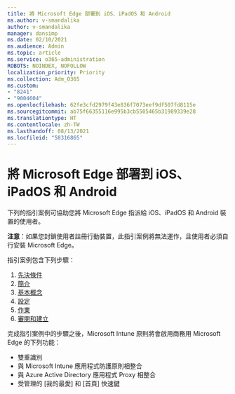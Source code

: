 ```yaml
---
title: 將 Microsoft Edge 部署到 iOS、iPadOS 和 Android
ms.author: v-smandalika
author: v-smandalika
manager: dansimp
ms.date: 02/10/2021
ms.audience: Admin
ms.topic: article
ms.service: o365-administration
ROBOTS: NOINDEX, NOFOLLOW
localization_priority: Priority
ms.collection: Adm_O365
ms.custom:
- "8241"
- "9004604"
ms.openlocfilehash: 62fe3cfd2979f43e836f7073eef9df507fd8115e
ms.sourcegitcommit: ab75f66355116e995b3cb5505465b31989339e28
ms.translationtype: HT
ms.contentlocale: zh-TW
ms.lasthandoff: 08/13/2021
ms.locfileid: "58316865"
---
```

# <a name="deploy-microsoft-edge-to-ios-ipados-and-android"></a>將 Microsoft Edge 部署到 iOS、iPadOS 和 Android

下列的指引案例可協助您將 Microsoft Edge 指派給 iOS、iPadOS 和 Android 裝置的使用者。

**注意**：如果您封鎖使用者註冊行動裝置，此指引案例將無法運作，且使用者必須自行安裝 Microsoft Edge。

指引案例包含下列步驟：

1. [先決條件](https://docs.microsoft.com/mem/intune/fundamentals/guided-scenarios-edge#prerequisites)
2. [簡介](https://docs.microsoft.com/mem/intune/fundamentals/guided-scenarios-edge#step-1---introduction)
3. [基本概念](https://docs.microsoft.com/mem/intune/fundamentals/guided-scenarios-edge#step-2---basics)
4. [設定](https://docs.microsoft.com/mem/intune/fundamentals/guided-scenarios-edge#step-3---configuration)
5. [作業](https://docs.microsoft.com/mem/intune/fundamentals/guided-scenarios-edge#step-4---assignments)
6. [審閱和建立](https://docs.microsoft.com/mem/intune/fundamentals/guided-scenarios-edge#step-5---review--create)

完成指引案例中的步驟之後，Microsoft Intune 原則將會啟用商務用 Microsoft Edge 的下列功能：

- 雙重識別
- 與 Microsoft Intune 應用程式防護原則相整合
- 與 Azure Active Directory 應用程式 Proxy 相整合
- 受管理的 [我的最愛] 和 [首頁] 快速鍵
